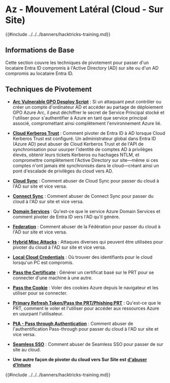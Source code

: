 # Az - Mouvement Latéral (Cloud - Sur Site)

{{#include ../../../banners/hacktricks-training.md}}

## Informations de Base

Cette section couvre les techniques de pivotement pour passer d'un locataire Entra ID compromis à l'Active Directory (AD) sur site ou d'un AD compromis au locataire Entra ID.

## Techniques de Pivotement

- [**Arc Vulnerable GPO Desploy Script**](az-arc-vulnerable-gpo-deploy-script.md) : Si un attaquant peut contrôler ou créer un compte d'ordinateur AD et accéder au partage de déploiement GPO Azure Arc, il peut déchiffrer le secret de Service Principal stocké et l'utiliser pour s'authentifier à Azure en tant que service principal associé, compromettant ainsi complètement l'environnement Azure lié.

- [**Cloud Kerberos Trust**](az-cloud-kerberos-trust.md) : Comment pivoter de Entra ID à AD lorsque Cloud Kerberos Trust est configuré. Un administrateur global dans Entra ID (Azure AD) peut abuser de Cloud Kerberos Trust et de l'API de synchronisation pour usurper l'identité de comptes AD à privilèges élevés, obtenir leurs tickets Kerberos ou hachages NTLM, et compromettre complètement l'Active Directory sur site—même si ces comptes n'ont jamais été synchronisés dans le cloud—créant ainsi un pont d'escalade de privilèges du cloud vers AD.

- [**Cloud Sync**](az-cloud-sync.md) : Comment abuser de Cloud Sync pour passer du cloud à l'AD sur site et vice versa.

- [**Connect Sync**](az-connect-sync.md) : Comment abuser de Connect Sync pour passer du cloud à l'AD sur site et vice versa.

- [**Domain Services**](az-domain-services.md) : Qu'est-ce que le service Azure Domain Services et comment pivoter de Entra ID vers l'AD qu'il génère.

- [**Federation**](az-federation.md) : Comment abuser de la Fédération pour passer du cloud à l'AD sur site et vice versa.

- [**Hybrid Misc Attacks**](az-hybrid-identity-misc-attacks.md) : Attaques diverses qui peuvent être utilisées pour pivoter du cloud à l'AD sur site et vice versa.

- [**Local Cloud Credentials**](az-local-cloud-credentials.md) : Où trouver des identifiants pour le cloud lorsqu'un PC est compromis.

- [**Pass the Certificate**](az-pass-the-certificate.md) : Générer un certificat basé sur le PRT pour se connecter d'une machine à une autre.

- [**Pass the Cookie**](az-pass-the-cookie.md) : Voler des cookies Azure depuis le navigateur et les utiliser pour se connecter.

- [**Primary Refresh Token/Pass the PRT/Phishing PRT**](az-primary-refresh-token-prt.md) : Qu'est-ce que le PRT, comment le voler et l'utiliser pour accéder aux ressources Azure en usurpant l'utilisateur.

- [**PtA - Pass through Authentication**](az-pta-pass-through-authentication.md) : Comment abuser de l'authentification Pass-through pour passer du cloud à l'AD sur site et vice versa.

- [**Seamless SSO**](az-seamless-sso.md) : Comment abuser de Seamless SSO pour passer de sur site au cloud.

- **Une autre façon de pivoter du cloud vers Sur Site est** [**d'abuser d'Intune**](../az-services/intune.md)

{{#include ../../../banners/hacktricks-training.md}}

